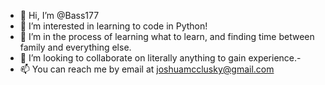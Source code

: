 - 👋 Hi, I’m @Bass177
- 👀 I’m interested in learning to code in Python!
- 🌱 I’m in the process of learning what to learn, and finding time between family and everything else.  
- 💞️ I’m looking to collaborate on literally anything to gain experience.-
- 📫 You can reach me by email at joshuamcclusky@gmail.com 
<!---
Bass177/Bass177 is a ✨ special ✨ repository because its `README.md` (this file) appears on your GitHub profile.
You can click the Preview link to take a look at your changes.
--->
